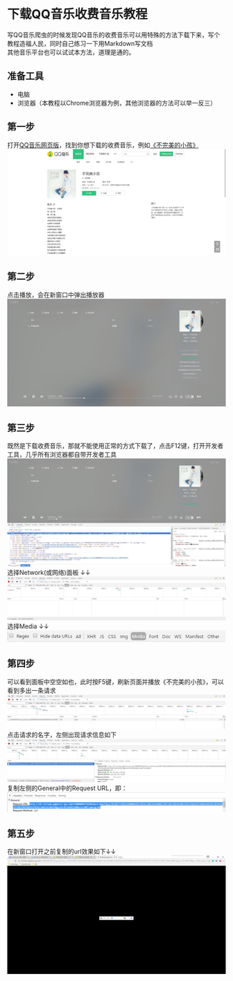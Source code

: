 # 下载QQ音乐收费音乐教程  
写QQ音乐爬虫的时候发现QQ音乐的收费音乐可以用特殊的方法下载下来，写个教程造福人民，同时自己练习一下用Markdown写文档  
其他音乐平台也可以试试本方法，道理是通的。    
## 准备工具 
* 电脑
* 浏览器（本教程以Chrome浏览器为例，其他浏览器的方法可以举一反三）
## 第一步  
打开[QQ音乐网页版](https://y.qq.com/)，找到你想下载的收费音乐，例如[《不完美的小孩》](https://y.qq.com/n/yqq/song/000KfZGk0nVqsj.html)  
![](img/musicMain.jpg) 
## 第二步  
点击播放，会在新窗口中弹出播放器  
![](img/player.jpg)
## 第三步
既然是下载收费音乐，那就不能使用正常的方式下载了，点击F12键，打开开发者工具，几乎所有浏览器都自带开发者工具  
![](img/developer.jpg) 
选择Network(或网络)面板  ↓↓
![](img/network.jpg)  
选择Media  ↓↓  
![](img/media.jpg)
## 第四步
可以看到面板中空空如也，此时按F5键，刷新页面并播放《不完美的小孩》，可以看到多出一条请求  
![](img/request.jpg)  
点击请求的名字，左侧出现请求信息如下  
![](img/clickrequest.jpg)  
复制左侧的General中的Request URL，即：  
![](img/url.jpg)  
## 第五步
在新窗口打开之前复制的url效果如下↓↓  
![](img/mediaPage.jpg)
